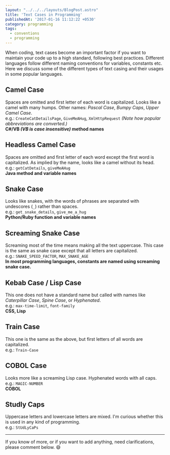 ```yaml
---
layout: "../../../layouts/BlogPost.astro"
title: 'Text Cases in Programming'
publishedAt: '2017-01-16 11:12:22 +0530'
category: programming
tags:
  - conventions
  - programming
---
```


When coding, text cases become an important factor if you want to maintain your code up to a high standard, following best practices. Different languages follow different naming conventions for variables, constants etc. Here we discuss some of the different types of text casing and their usages in some popular languages.

## Camel Case  

Spaces are omitted and first letter of each word is capitalized. Looks like a camel with many humps. Other names: _Pascal Case_, _Bumpy Caps_, _Upper Camel Case_.  
e.g.: `CreateCatDetailsPage`, `GiveMeAHug`, `XmlHttpRequest` _(Note how popular abbreviations are converted.)_  
**C#/VB _(VB is case insensitive)_ method names**  

## Headless Camel Case  

Spaces are omitted and first letter of each word except the first word is capitalized. As implied by the name, looks like a camel without its head.  
e.g.: `getCatDetails`, `giveMeAHug`  
**Java method and variable names**  

## Snake Case  

Looks like snakes, with the words of phrases are separated with undescores (`_`) rather than spaces.  
e.g.: `get_snake_details`, `give_me_a_hug`  
**Python/Ruby function and variable names**  

## Screaming Snake Case  

Screaming most of the time means making all the text uppercase. This case is the same as snake case except that all letters are capitalized.  
e.g.: `SNAKE_SPEED_FACTOR`, `MAX_SNAKE_AGE`  
**In most programming languages, constants are named using screaming snake case.**  

## Kebab Case / Lisp Case

This one does not have a standard name but called with names like _Caterpillar Case_, _Spine Case_, or _Hyphenated_.  
e.g.: `max-time-limit`, `font-family`  
**CSS, Lisp**

## Train Case  

This one is the same as the above, but first letters of all words are capitalized.  
e.g.: `Train-Case`  

## COBOL Case  

Looks more like a screaming Lisp case. Hyphenated words with all caps.  
e.g.: `MAGIC-NUMBER`  
**COBOL**  

## Studly Caps  

Uppercase letters and lowercase letters are mixed. I'm curious whether this is used in any kind of programming.  
e.g.: `StUdLyCaPs`  

---
If you know of more, or if you want to add anything, need clarifications, please comment below. :smile:  
